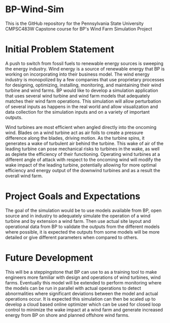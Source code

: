 # BP-Wind-Sim
This is the GitHub repository for the Pennsylvania State University CMPSC483W Capstone course for BP's Wind Farm Simulation Project
# Initial Problem Statement 
A push to switch from fossil fuels to renewable energy sources is sweeping the energy industry. Wind energy is a source of renewable energy that BP is working on incorporating into their business model.  The wind energy industry is monopolized by a few companies that use proprietary processes for designing, optimizing, installing, monitoring, and maintaining their wind turbine and wind farms.  BP would like to develop a simulation application that uses several wind turbine and wind farm models that adequately matches their wind farm operations. This simulation will allow perturbation of several inputs as happens in the real world and allow visualization and data collection for the simulation inputs and on a variety of important outputs.  

Wind turbines are most efficient when angled directly into the oncoming wind. Blades on a wind turbine act as air foils to create a pressure difference along the blades, driving motion. As the turbine spins, it generates a wake of turbulent air behind the turbine. This wake of air of the leading turbine can pose mechanical risks to turbines in the wake, as well as deplete the efficiency of their functioning. Operating wind turbines at a different angle of attack with respect to the oncoming wind will modify the wake impact of the leading turbine, potentially allowing for more optimal efficiency and energy output of the downwind turbines and as a result the overall wind farm.   

# Project Goals and Expectations 
The goal of the simulation would be to use models available from BP, open source and in industry to adequately simulate the operation of a wind turbine and by extension a wind farm. Then use actual site layout and operational data from BP to validate the outputs from the different models where possible, it is expected the outputs from some models will be more detailed or give different parameters when compared to others.  

# Future Development
This will be a steppingstone that BP can use to as a training tool to make engineers more familiar with design and operations of wind turbines, wind farms. Eventually this model will be extended to perform monitoring where the models can be run in parallel with actual operations to detect abnormalities where significant deviations between the model and actual operations occur. It is expected this simulation can then be scaled up to develop a cloud based online optimizer which can be used for closed loop control to minimize the wake impact at a wind farm and generate increased energy from BP on shore and planned offshore wind farms.  
